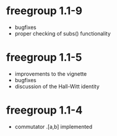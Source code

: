 # freegroup 1.1-9

- bugfixes
- proper checking of subs() functionality

# freegroup 1.1-5

- improvements to the vignette
- bugfixes
- discussion of the Hall-Witt identity

# freegroup 1.1-4

- commutator .[a,b] implemented

